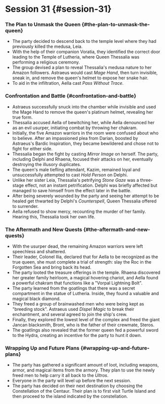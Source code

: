 # Session 31 {#session-31}

### **The Plan to Unmask the Queen** {#the-plan-to-unmask-the-queen}

* The party decided to descend back to the temple level where they had previously killed the medusa, Leia.  
* With the help of their companion Voratia, they identified the correct door leading to the Temple of Lutheria, where Queen Thessalia was performing a religious ceremony.  
* The group devised a plan to reveal Thessalia's medusa nature to her Amazon followers. Astraeus would cast *Mage Hand*, then turn invisible, sneak in, and remove the queen's helmet to expose her snake hair.  
* To aid in the infiltration, Aella cast *Pass Without Trace*.

### **Confrontation and Battle** {#confrontation-and-battle}

* Astraeus successfully snuck into the chamber while invisible and used the Mage Hand to remove the queen's platinum helmet, revealing her true form.  
* Thessalia accused Aella of bewitching her, while Aella denounced her as an evil usurper, initiating combat by throwing her chakram.  
* Initially, the five Amazon warriors in the room were confused about who to believe. After an impassioned plea from Darian, boosted by Astraeus's Bardic Inspiration, they became bewildered and chose not to fight for either side.  
* Thessalia began the fight by casting *Mirror Image* on herself. The party, including Delphi and Rhaena, focused their attacks on her, eventually destroying the illusory duplicates.  
* The queen's male tiefling attendant, Kazim, remained loyal and unsuccessfully attempted to cast *Hold Person* on Delphi.  
* Unlike her sister Leia, Thessalia's petrifying *Stone Gaze* was a three-stage effect, not an instant petrification. Delphi was briefly affected but managed to save himself from the effect later in the battle.  
* After being severely wounded by the party and seeing her attempt to be healed get thwarted by Delphi's *Counterspell*, Queen Thessalia offered to surrender.  
* Aella refused to show mercy, recounting the murder of her family. Hearing this, Thessalia took her own life.

### **The Aftermath and New Quests** {#the-aftermath-and-new-quests}

* With the usurper dead, the remaining Amazon warriors were left speechless and shattered.  
* Their leader, Colonel Ilia, declared that for Aella to be recognized as the true queen, she must complete a trial of strength: slay the Roc in the Forgotten Sea and bring back its head.  
* The party looted the treasure offerings in the temple. Rhaena discovered her greater family heirloom, a magical hovering chariot, and Aella found a powerful chakram that functions like a "Vorpal Lightning Bolt".  
* The party learned from the goatlings that there was a secret compartment in the statue of Lutheria. Inside, they found a valuable and magical black diamond.  
* They freed a group of brainwashed men who were being kept as "breeding stock". Astraeus used *Dispel Magic* to break their enchantment, and several agreed to join the ship's crew.  
* Finally, they explored the lowest level of the complex and freed the giant Jancan blacksmith, Bront, who is the father of their crewmate, Steros.  
* The goatlings also revealed that the former queen fed a powerful sword to the Hydra, creating an incentive for the party to hunt it down.

### **Wrapping Up and Future Plans** {#wrapping-up-and-future-plans}

* The party has gathered a significant amount of loot, including weapons, armor, and magical items from the armory. They plan to use the newly freed men to help carry it all back to the *Ultros*.  
* Everyone in the party will level up before the next session.  
* The party has decided on their next destination by choosing the Constellation of the Centaur. Their plan is to first visit Turtle Island and then proceed to the island indicated by the constellation.
